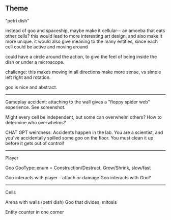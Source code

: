 ## Theme

"petri dish"

instead of goo and spaceship, maybe make it cellular-- an amoeba that eats other cells?
this would lead to more interesting art design, and also make it more unique.
it would also give meaning to the many entities, since each cell could be active and moving around

could have a circle around the action, to give the feel of being inside the dish or under a microscope.

challenge: this makes moving in all directions make more sense, vs simple left right and rotation.

goo is nice and abstract.

---

Gameplay accident: attaching to the wall gives a "floppy spider web" experience.
See screenshot.

Might every cell be independent, but some can overwhelm others?
How to determine who overwhelms?

CHAT GPT weirdness:
Accidents happen in the lab. You are a scientist, and you've accidentally spilled some goo on the floor.
You must clean it up before it gets out of control!

---

Player

Goo
GooType::enum = Construction/Destruct, Grow/Shrink, slow/fast

Goo interacts with player - attach or damage
Goo interacts with Goo?

---

Cells

Arena with walls (petri dish)
Goo that divides, mitosis

Entity counter in one corner
